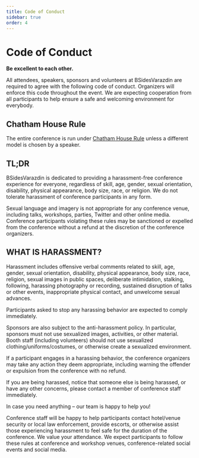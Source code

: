```yaml
---
title: Code of Conduct
sidebar: true
order: 4
---
```


# Code of Conduct

**Be excellent to each other.**

All attendees, speakers, sponsors and volunteers at BSidesVarazdin are required to agree with the following code of conduct. Organizers will enforce this code throughout the event. We are expecting cooperation from all participants to help ensure a safe and welcoming environment for everybody.


## Chatham House Rule

The entire conference is run under [Chatham House Rule](https://en.wikipedia.org/wiki/Chatham_House_Rule) unless a different model is chosen by a speaker. 

## TL;DR

BSidesVarazdin is dedicated to providing a harassment-free conference experience for everyone, regardless of skill, age, gender, sexual orientation, disability, physical appearance, body size, race, or religion. We do not tolerate harassment of conference participants in any form.

Sexual language and imagery is not appropriate for any conference venue, including talks, workshops, parties, Twitter and other online media. Conference participants violating these rules may be sanctioned or expelled from the conference without a refund at the discretion of the conference organizers.

## WHAT IS HARASSMENT?

Harassment includes offensive verbal comments related to skill, age, gender, sexual orientation, disability, physical appearance, body size, race, religion, sexual images in public spaces, deliberate intimidation, stalking, following, harassing photography or recording, sustained disruption of talks or other events, inappropriate physical contact, and unwelcome sexual advances.

Participants asked to stop any harassing behavior are expected to comply immediately.

Sponsors are also subject to the anti-harassment policy. In particular, sponsors must not use sexualized images, activities, or other material. Booth staff (including volunteers) should not use sexualized clothing/uniforms/costumes, or otherwise create a sexualized environment.

If a participant engages in a harassing behavior, the conference organizers may take any action they deem appropriate, including warning the offender or expulsion from the conference with no refund.

If you are being harassed, notice that someone else is being harassed, or have any other concerns, please contact a member of conference staff immediately.

In case you need anything – our team is happy to help you!

Conference staff will be happy to help participants contact hotel/venue security or local law enforcement, provide escorts, or otherwise assist those experiencing harassment to feel safe for the duration of the conference. We value your attendance. We expect participants to follow these rules at conference and workshop venues, conference-related social events and social media.
